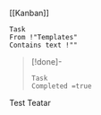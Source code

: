 [[Kanban]]

```dataview
Task
From !"Templates"
Contains text !""
```


>[!done]-
>```dataview
>Task
>Completed =true
>```


Test
Teatar
